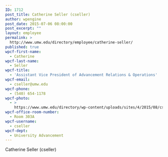 ```yaml
---
ID: 1712
post_title: Catherine Seller (cseller)
author: wpengine
post_date: 2015-07-06 08:00:00
post_excerpt: ""
layout: employee
permalink: >
  http://www.umw.edu/directory/employee/catherine-seller/
published: true
wpcf-first-name:
  - Catherine
wpcf-last-name:
  - Seller
wpcf-title:
  - 'Assistant Vice President of Advancement Relations & Operations'
wpcf-email:
  - cseller@umw.edu
wpcf-phone:
  - (540) 654-1178
wpcf-photo:
  - >
    https://www.umw.edu/directory/wp-content/uploads/sites/4/2015/08/cseller.gif
wpcf-office-room-number:
  - Room 303A
wpcf-username:
  - cseller
wpcf-dept:
  - University Advancement
---
```

Catherine Seller (cseller)